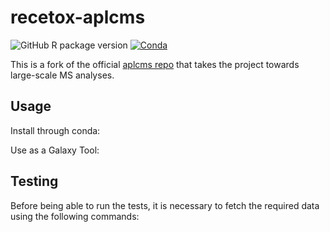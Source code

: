 # recetox-aplcms

![GitHub R package version](https://img.shields.io/github/r-package/v/RECETOX/recetox-aplcms)
[![Conda](https://img.shields.io/conda/v/bioconda/r-recetox-aplcms)](https://anaconda.org/bioconda/r-recetox-aplcms)

This is a fork of the official
[aplcms repo](https://github.com/tianwei-yu/apLCMS) that takes the project towards
large-scale MS analyses.

## Usage

Install through conda:

Use as a Galaxy Tool:

## Testing

Before being able to run the tests, it is necessary to fetch the required data
using the following commands:


